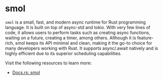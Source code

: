 # smol

`smol` is a small, fast, and modern async runtime for Rust programming language. It is built on top of async-std and tokio. With very few lines of code, it allows users to perform tasks such as creating async functions, waiting on a future, creating a timer, among others. Although it is feature-rich, smol keeps its API minimal and clean, making it the go-to choice for many developers working with Rust. It supports async/.await natively and is highly efficient due to its superior scheduling capabilities.

Visit the following resources to learn more:

- [Docs.rs: smol](https://docs.rs/smol/latest/smol/)
